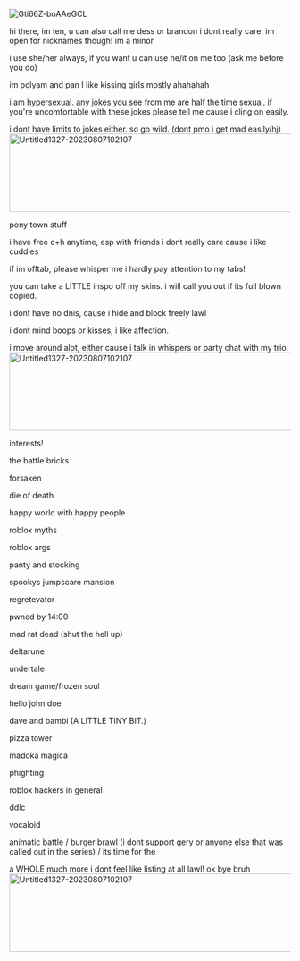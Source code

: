 ![Gti66Z-boAAeGCL](https://github.com/user-attachments/assets/68617ca1-d2c4-445e-8ec2-451887812490)


hi there, im ten, u can also call me dess or brandon i dont really care. im open for nicknames though! im a minor

i use she/her always, if you want u can use he/it on me too (ask me before you do)

im polyam and pan I like kissing girls mostly ahahahah

i am hypersexual. any jokes you see from me are half the time sexual. if you're uncomfortable with these jokes please tell me cause i cling on easily.

i dont have limits to jokes either. so go wild. (dont pmo i get mad easily/hj)
<img width="1000000" height="140" alt="Untitled1327-20230807102107" src="https://github.com/user-attachments/assets/1eef9d9e-f4e3-45c1-bf6b-cb29d45acfd3" />

pony town stuff

i have free c+h anytime, esp with friends i dont really care cause i like cuddles

if im offtab, please whisper me i hardly pay attention to my tabs!

you can take a LITTLE inspo off my skins. i will call you out if its full blown copied. 

i dont have no dnis, cause i hide and block freely lawl 

i dont mind boops or kisses, i like affection.

i move around alot, either cause i talk in whispers or party chat with my trio.
<img width="10000000" height="140" alt="Untitled1327-20230807102107" src="https://github.com/user-attachments/assets/860d5a2e-7a13-4dbb-90fb-299aac5079a7" />

interests!

the battle bricks

forsaken

die of death

happy world with happy people

roblox myths

roblox args

panty and stocking

spookys jumpscare mansion 

regretevator 

pwned by 14:00

mad rat dead (shut the hell up)

deltarune

undertale

dream game/frozen soul

hello john doe

dave and bambi (A LITTLE TINY BIT.)

pizza tower

madoka magica

phighting

roblox hackers in general

ddlc

vocaloid 

animatic battle / burger brawl (i dont support gery or anyone else that was called out in the series) / its time for the

a WHOLE much more i dont feel like listing at all lawl! ok bye bruh
 <img width="1000000" height="140" alt="Untitled1327-20230807102107" src="https://github.com/user-attachments/assets/e9d5a6b8-f65d-45c7-aa3c-523b8a615e7e" />

